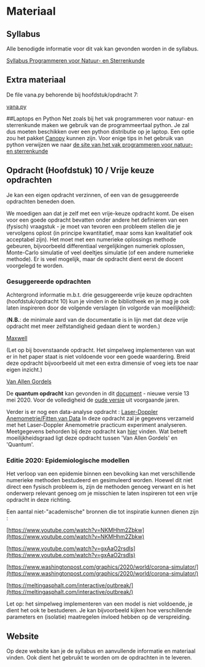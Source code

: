 # Materiaal

## Syllabus
Alle benodigde informatie voor dit vak kan gevonden
worden in de syllabus.

[Syllabus Programmeren voor Natuur- en Sterrenkunde](progns_2020_v20200330_2.pdf)


## Extra materiaal
De file vana.py behorende bij hoofdstuk/opdracht 7:

[vana.py](vana.py)

##Laptops en Python
Net zoals bij het vak programmeren voor natuur- en sterrenkunde maken we gebruik van de programmeertaal python.
Je zal dus moeten beschikken over een python distributie op je laptop. Een optie zou het pakket  [Canopy](https://store.enthought.com/downloads/) kunnen zijn.
Voor enige tips in het gebruik van python verwijzen we naar
[de site van het vak programmeren voor natuur- en sterrenkunde](https://progns.mprog.nl/)

## Opdracht (Hoofdstuk) 10 / Vrije keuze opdrachten

Je kan een eigen opdracht verzinnen, of een van de gesuggereerde opdrachten beneden doen.

We moedigen aan dat je zelf met een vrije-keuze opdracht komt.
De eisen voor een goede opdracht bevatten onder andere het definieren van een (fysisch) vraagstuk - je moet van tevoren
een probleem stellen die je vervolgens oplost (in principe kwantitatief, maar soms kan kwalitatief ook acceptabel zijn).
Het moet met een numerieke oplossings methode gebeuren, bijvoorbeeld differentiaal vergelijkingen numeriek oplossen, Monte-Carlo simulatie of
veel deeltjes simulatie (of een andere numerieke methode).
Er is veel mogelijk, maar de opdracht dient eerst de docent voorgelegd te worden.

### Gesuggereerde opdrachten
Achtergrond informatie m.b.t. drie gesuggereerde vrije keuze opdrachten (hoofdstuk/opdracht 10) kun 
je vinden in de bibliotheek en je mag je ook laten inspireren door de volgende verslagen (in volgorde van moeilijkheid):

(**N.B.**: de minimale aard van de documentatie is in lijn met dat deze vrije opdracht met meer zelfstandigheid gedaan dient te worden.)

[Maxwell](numnat_maxwell.pdf)

(Let op bij bovenstaande opdracht. Het simpelweg implementeren van wat er in
het paper staat is niet voldoende voor een goede waardering. Breid deze 
opdracht bijvoorbeeld uit met een extra dimensie of voeg iets toe naar eigen
inzicht.)

[Van Allen Gordels](numnat_vanallen.pdf)

De **quantum opdracht** kan gevonden in dit [document](Quantum_Tunneling-edited2.pdf) - nieuwe versie 13 mei 2020.
Voor de volledigheid de [oude versie](numnat_quantum.pdf) uit voorgaande jaren.

Verder is er nog een data-analyse opdracht :
[Laser-Doppler Anemometrie/Fitten van Data](lda_opdracht10.pdf)
In deze opdracht zal je gegevens verzameld
met het Laser-Doppler Anemometrie practicum experiment analyseren.
Meetgegevens behorden bij deze opdracht kan [hier](meetgegevens_lda.zip) vinden.
Wat betreft moeilijkheidsgraad ligt deze opdracht tussen 'Van Allen Gordels' en 'Quantum'.

### Editie 2020: Epidemiologische modellen
Het verloop van een epidemie binnen een bevolking kan met verschillende numerieke methoden bestudeerd en gesimuleerd worden.
Hoewel dit niet direct een fysisch probleem is, zijn de methoden genoeg verwant en is het onderwerp relevant genoeg om je misschien
te laten inspireren tot een vrije opdracht in deze richting.

Een aantal niet-"academische" bronnen die tot inspiratie kunnen dienen zijn :

[https://www.youtube.com/watch?v=NKMHhm2Zbkw](https://www.youtube.com/watch?v=NKMHhm2Zbkw)

[https://www.youtube.com/watch?v=gxAaO2rsdIs](https://www.youtube.com/watch?v=gxAaO2rsdIs)

[https://www.washingtonpost.com/graphics/2020/world/corona-simulator/](https://www.washingtonpost.com/graphics/2020/world/corona-simulator/)

[https://meltingasphalt.com/interactive/outbreak/](https://meltingasphalt.com/interactive/outbreak/)

Let op: het simpelweg implementeren van een model is niet voldoende, je dient het ook te bestuderen. Je kan bijvoorbeeld kijken
hoe verschillende parameters en (isolatie) maatregelen invloed hebben op de verspreiding.

## Website
Op deze website kan je de syllabus en aanvullende informatie en materiaal vinden. Ook dient het gebruikt te worden om de opdrachten in te leveren. 
